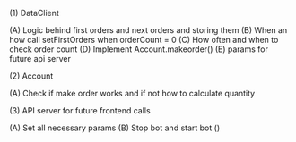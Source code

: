 (1) DataClient

(A) Logic behind first orders and next orders and storing them
(B) When an how call setFirstOrders when orderCount = 0
(C) How often and when to check order count
(D) Implement Account.makeorder()
(E) params for future api server

(2) Account

(A) Check if make order works and if not how to calculate quantity

(3) API server for future frontend calls 

(A) Set all necessary params
(B) Stop bot and start bot
()